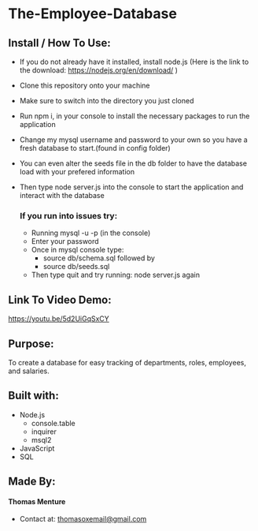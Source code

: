 # The-Employee-Database

## Install / How To Use:
* If you do not already have it installed, install node.js (Here is the link to the download: https://nodejs.org/en/download/ )
* Clone this repository onto your machine
* Make sure to switch into the directory you just cloned
* Run npm i, in your console to install the necessary packages to run the application
* Change my mysql username and password to your own so you have a fresh database to start.(found in config folder)
* You can even alter the seeds file in the db folder to have the database load with your prefered information
* Then type node server.js into the console to start the application and interact with the database

    ### If you run into issues try:
    * Running mysql -u <username> -p (in the console)
    * Enter your password
    * Once in mysql console type:
        - source db/schema.sql
        followed by
        - source db/seeds.sql
    * Then type quit and try running: node server.js again

## Link To Video Demo:
https://youtu.be/5d2UiGqSxCY

## Purpose:
To create a database for easy tracking of departments, roles, employees, and salaries.

## Built with:
* Node.js
    - console.table
    - inquirer
    - msql2
* JavaScript
* SQL 

## Made By:
#### Thomas Menture
- Contact at: thomasoxemail@gmail.com